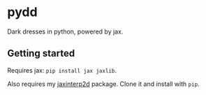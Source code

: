 # pydd

Dark dresses in python, powered by jax.

## Getting started

Requires jax: `pip install jax jaxlib`.

Also requires my [jaxinterp2d](https://github.com/adam-coogan/jaxinterp2d/) package.
Clone it and install with `pip`.
